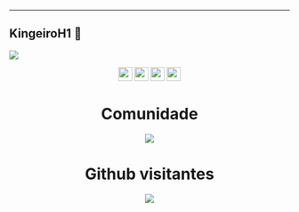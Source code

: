 <hr>

## KingeiroH1 👋


<a align=center href="EmBreve"><img src="https://readme-typing-svg.herokuapp.com?font=Courrier&size=25&duration=2500&pause=1000&color=000000&background=FFFFFFFF&height=40&lines=discord.gg%2FMjQJdEZgUp;twitch.tv%2Fkingeiroh1;Youtube%3A+Kingeiro;github+meu+conteúdo+%3C3"/></a>

<div align=center>
<a href="https://discord.gg/MjQJdEZgUp"><img src="https://img.shields.io/badge/discord-blue.svg?&style=for-the-badge&logo=discord&logoColor=white" height=25></a>
<a href="https://twitch.tv/kingeiroh1"><img src="https://img.shields.io/badge/twitch-violet.svg?&style=for-the-badge&logo=twitch&logoColor=white" height=25></a> 
<a href="https://www.tiktok.com/@kingeiroh1"><img src="https://img.shields.io/badge/tiktok-black.svg?&style=for-the-badge&logo=tiktok&logoColor=white" height=25></a>
<a href="https://www.youtube.com/channel/UCpjFmZxQIaoP2jcDmUHTADg"><img src="https://img.shields.io/badge/-YouTube-red?&style=for-the-badge&logo=youtube&logoColor=white" height=25></a>
</div>
  
<h1 align=center><b>Comunidade</b></h1>

<p align=center><img src="https://img.shields.io/discord/1026092089907359744.svg?label=Discord&logo=Discord&colorB=7289da&style=for-the-badge" style="max-width: 100%;"></p>

<h1 align=center><b>Github visitantes</b></h1>
<p align=center><img src="https://profile-counter.glitch.me/kingeiroh1/count.svg"></p><br>
